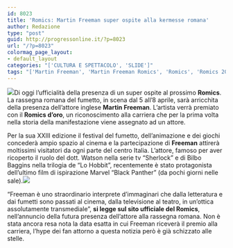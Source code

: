 ```yaml
---
id: 8023
title: 'Romics: Martin Freeman super ospite alla kermesse romana'
author: Redazione
type: "post"
guid: http://progressonline.it/?p=8023
url: "/?p=8023"
colormag_page_layout:
- default_layout
categories: "['CULTURA E SPETTACOLO', 'SLIDE']"
tags: "['Martin Freeman', 'Martin Freeman Romics', 'Romics', 'Romics 2018', 'Romics ospiti', 'Romics Roma']"
---
```


![](https://progressonline.it/wp-content/uploads/2018/02/748px-Martin_Freeman_filming_Sherlock-300x241.jpg)Di oggi l’ufficialità della presenza di un super ospite al prossimo **Romics**. La rassegna romana del fumetto, in scena dal 5 all’8 aprile, sarà arricchita della presenza dell’attore inglese **Martin Freeman**. L’artista verrà premiato con il **Romics d’oro**, un riconoscimento alla carriera che per la prima volta nella storia della manifestazione viene assegnato ad un attore.

Per la sua XXIII edizione il festival del fumetto, dell’animazione e dei giochi concederà ampio spazio al cinema e la partecipazione di **Freeman** attirerà moltissimi visitatori da ogni parte del centro Italia. L’attore, famoso per aver ricoperto il ruolo del dott. Watson nella serie tv “Sherlock” e di Bilbo Baggins nella trilogia de “Lo Hobbit”, recentemente è stato protagonista dell’ultimo film di ispirazione Marvel “Black Panther” (da pochi giorni nelle sale).![](https://progressonline.it/wp-content/uploads/2018/02/800px-Martin_Freeman__Benedict_Cumberbatch-300x200.jpg)

“Freeman è uno straordinario interprete d’immaginari che dalla letteratura e dai fumetti sono passati al cinema, dalla televisione al teatro, in un’ottica assolutamente transmediale”, **si legge sul sito ufficiale del Romics**, nell’annuncio della futura presenza dell’attore alla rassegna romana. Non è stata ancora resa nota la data esatta in cui Freeman riceverà il premio alla carriera, l’hype dei fan attorno a questa notizia però è già schizzato alle stelle.